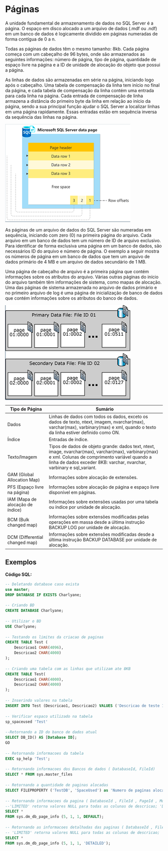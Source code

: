 # Páginas
A unidade fundamental de armazenamento de dados no SQL Server é a página. O espaço em disco alocado a um arquivo de dados (.mdf ou .ndf) em um banco de dados é logicamente dividido em páginas numeradas de forma contígua de 0 a n.

Todas as páginas de dados têm o mesmo tamanho: 8kb. Cada página começa com um cabeçalho de 96 bytes, onde são armazenados as seguintes informações: número de página, tipo de página, quantidade de espaço livre na página e a ID de unidade de alocação do objeto que possui a página.

As linhas de dados são armazenadas em série na página, iniciando logo após o cabeçalho. Uma tabela de compensação da linha tem início no final da página, e cada tabela de compensação da linha contém uma entrada para cada linha na página. Cada entrada de compensação de linha armazena a distância do primeiro byte da linha em relação ao início da página, sendo a sua principal função ajudar o SQL Server a localizar linhas em uma página rapidamente. Essas entradas estão em sequência inversa da sequência das linhas na página.

![Microsoft SQL Server data page](images/pages-1.png)

As páginas de um arquivo de dados do SQL Server são numeradas em sequência, iniciando com zero (0) na primeira página do arquivo. Cada arquivo em um banco de dados tem um número de ID de arquivo exclusivo. Para identificar de forma exclusiva uma página em um banco de dados, são necessários ID do arquivo e número de página. O exemplo a seguir mostra os números de página em um banco de dados que tem um arquivo de dados primário de 4 MB e um arquivo de dados secundário de 1 MB.

Uma página de cabeçalho de arquivo é a primeira página que contém informações sobre os atributos do arquivo. Várias outras páginas do início do arquivo também têm informações de sistema, como mapas de alocação. Uma das páginas de sistema armazenada no arquivo de dados primário e no primeiro arquivo de log é uma página de inicialização de banco de dados que contém informações sobre os atributos do banco de dados.

![Microsoft SQL Server data page](images/pages-2.png)

Tipo de Página                   | Sumário
---------------------------------| ------
Dados                            | Linhas de dados com todos os dados, exceto os dados de texto, ntext, imagem, nvarchar(max), varchar(max), varbinary(max) e xml, quando o texto da linha estiver definido como ON.
Índice                           | Entradas de índice.
Texto/Imagem                     | Tipos de dados de objeto grande: dados text, ntext, image, nvarchar(max), varchar(max), varbinary(max) e xml. Colunas de comprimento variável quando a linha de dados exceder 8KB: varchar, nvarchar, varbinary e sql_variant.
GAM (Global Allocation Map)      | Informações sobre alocação de extensões.
PFS (Espaço livre na página)     | Informações sobre alocação de página e espaço livre disponível em páginas.
IAM (Mapa de alocação de índice) | Informações sobre extensões usadas por uma tabela ou índice por unidade de alocação.
BCM (Bulk changed map)           | Informações sobre extensões modificadas pelas operações em massa desde a última instrução BACKUP LOG por unidade de alocação.
DCM (Differential changed map)   | Informações sobre extensões modificadas desde a última instrução BACKUP DATABASE por unidade de alocação.

## Exemplos

**Código SQL:**
```sql
-- Deletando database caso exista
use master;
DROP DATABASE IF EXISTS Charlyane;

-- Criando BD
CREATE DATABASE Charlyane;

-- Utilizar o BD
USE Charlyane;

-- Testando os limites da criacao de paginas
CREATE TABLE Test (
    Descricao1 CHAR(4096),
    Descricao2 CHAR(4000)
);

-- Criando uma tabela com as linhas que utilizam ate 8KB
CREATE TABLE Test(
    Descricao1 CHAR(4000),
    Descricao2 CHAR(4000)
);

-- Inserindo valores na tabela
INSERT INTO Test (Descricao1, Descricao2) VALUES ('Descricao de teste 1', 'Descricao de teste 2');

-- Verificar espaco utilizado na tabela
sp_spaceused 'Test'

--Retornando a ID do banco de dados atual
SELECT DB_ID() AS [Database ID];
GO

-- Retornando informacoes da tabela
EXEC sp_help 'Test';

-- Retornando informacoes dos Bancos de dados ( DatabaseId, FileId)
SELECT * FROM sys.master_files

-- Retornando a quantidade de paginas alocadas
SELECT FILEPROPERTY ('TestDB', 'SpaceUsed') as 'Numero de paginas alocadas'

-- Retornando informacoes da pagina ( DatabaseId , FileId , PageId , Mode )
--'LIMITED' retorna valores NULL para todas as colunas de descricao; 'DETAILED' preenche as colunas de descricao
SELECT *
FROM sys.dm_db_page_info (5, 1, 1, DEFAULT);

-- Retornando as informacoes detalhadas das paginas ( DatabaseId , FileId , PageId , Mode )
-- 'LIMITED' retorna valores NULL para todas as colunas de descricao; 'DETAILED' preenche as colunas de descricao
SELECT *
FROM sys.dm_db_page_info (5, 1, 1, 'DETAILED');
```